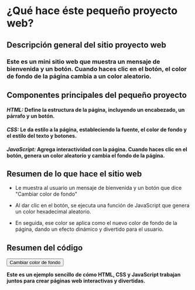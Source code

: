 # **¿Qué hace éste pequeño proyecto web?**

## **Descripción general del sitio proyecto web**

### Este es un mini sitio web que muestra un mensaje de bienvenida y un botón. Cuando haces clic en el botón, el color de fondo de la página cambia a un color aleatorio.

## Componentes principales del pequeño proyecto

#### **_*HTML*:_** Define la estructura de la página, incluyendo un encabezado, un párrafo y un botón.

#### **_*CSS:*_** Le da estilo a la página, estableciendo la fuente, el color de fondo y el estilo del texto y botones.

#### **_*JavaScript:*_** Agrega interactividad con la página. Cuando haces clic en el botón, genera un color aleatorio y cambia el fondo de la página.

## Resumen de lo que hace el sitio web

- Le muestra al usuario un mensaje de bienvenida y un botón que dice "Cambiar color de fondo"
- Al dar clic en el botón, se ejecuta una función de JavaScript que genera un color hexadecimal aleatorio.

- En seguida, ese color se aplica como el nuevo color de fondo de la página, dando un efecto dinámico y divertido para el usuario.

## Resumen del código

<button id="colorButton">Cambiar color de fondo</button>

<script>
document.getElementById('colorButton').addEventListener('click', function() {
    document.body.style.backgroundColor = getRandomColor();
});

function getRandomColor() {
    const letters = '0123456789ABCDEF';
    let color = '#';
    for (let i = 0; i < 6; i++) {
        color += letters[Math.floor(Math.random() * 16)];
    }
    return color;
}
</script>

**Este es un ejemplo sencillo de cómo HTML, CSS y JavaScript trabajan juntos para crear páginas web interactivas y divertidas.**
